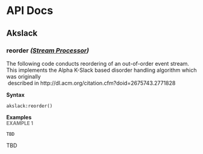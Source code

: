 # API Docs

## Akslack

### reorder *(<a target="_blank" href="https://wso2.github.io/siddhi/documentation/siddhi-4.0/#stream-processors">Stream Processor</a>)*

<p style="word-wrap: break-word">The following code conducts reordering of an out-of-order event stream. This implements the Alpha K-Slack based disorder handling algorithm which was originally<br>&nbsp;described in http://dl.acm.org/citation.cfm?doid=2675743.2771828</p>

<span id="syntax" class="md-typeset" style="display: block; font-weight: bold;">Syntax</span>
```
akslack:reorder()
```

<span id="examples" class="md-typeset" style="display: block; font-weight: bold;">Examples</span>
<span id="example-1" class="md-typeset" style="display: block; color: rgba(0, 0, 0, 0.54); font-size: 12.8px; font-weight: bold;">EXAMPLE 1</span>
```
TBD
```
<p style="word-wrap: break-word">TBD</p>

